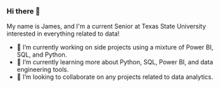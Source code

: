 ### Hi there 👋

My name is James, and I'm a current Senior at Texas State University interested in everything related to data!

- 🔭 I’m currently working on side projects using a mixture of Power BI, SQL, and Python.
- 🌱 I’m currently learning more about Python, SQL, Power BI, and data engineering tools.
- 👯 I’m looking to collaborate on any projects related to data analytics.


